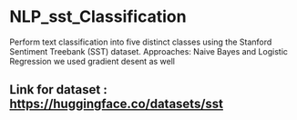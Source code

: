 # NLP_sst_Classification
Perform text classification into five distinct classes using the Stanford Sentiment Treebank (SST) dataset. Approaches: Naive Bayes and Logistic Regression
we used gradient desent as well

## Link for dataset : https://huggingface.co/datasets/sst
